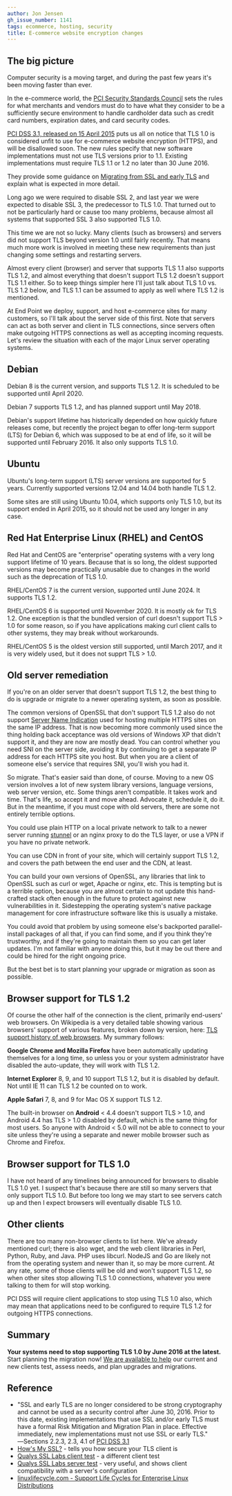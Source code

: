 ```yaml
---
author: Jon Jensen
gh_issue_number: 1141
tags: ecommerce, hosting, security
title: E-commerce website encryption changes
---
```


## The big picture

Computer security is a moving target, and during the past few years it's been moving faster than ever.

In the e-commerce world, the [PCI Security Standards Council](https://www.pcisecuritystandards.org/) sets the rules for what merchants and vendors must do to have what they consider to be a sufficiently secure environment to handle cardholder data such as credit card numbers, expiration dates, and card security codes.

[PCI DSS 3.1, released on 15 April 2015](https://www.pcisecuritystandards.org/pdfs/15_04_15%20PCI%20DSS%203%201%20Press%20Release.pdf) puts us all on notice that TLS 1.0 is considered unfit to use for e-commerce website encryption (HTTPS), and will be disallowed soon. The new rules specify that new software implementations must not use TLS versions prior to 1.1. Existing implementations must require TLS 1.1 or 1.2 no later than 30 June 2016.

They provide some guidance on [Migrating from SSL and early TLS](https://www.pcisecuritystandards.org/documents/Migrating_from_SSL_Early_TLS_Information%20Supplement_v1.pdf) and explain what is expected in more detail.

Long ago we were required to disable SSL 2, and last year we were expected to disable SSL 3, the predecessor to TLS 1.0. That turned out to not be particularly hard or cause too many problems, because almost all systems that supported SSL 3 also supported TLS 1.0.

This time we are not so lucky. Many clients (such as browsers) and servers did not support TLS beyond version 1.0 until fairly recently. That means much more work is involved in meeting these new requirements than just changing some settings and restarting servers.

Almost every client (browser) and server that supports TLS 1.1 also supports TLS 1.2, and almost everything that doesn't support TLS 1.2 doesn't support TLS 1.1 either. So to keep things simpler here I'll just talk about TLS 1.0 vs. TLS 1.2 below, and TLS 1.1 can be assumed to apply as well where TLS 1.2 is mentioned.

At End Point we deploy, support, and host e-commerce sites for many customers, so I'll talk about the server side of this first. Note that servers can act as both server and client in TLS connections, since servers often make outgoing HTTPS connections as well as accepting incoming requests. Let's review the situation with each of the major Linux server operating systems.

## Debian

Debian 8 is the current version, and supports TLS 1.2. It is scheduled to be supported until April 2020.

Debian 7 supports TLS 1.2, and has planned support until May 2018.

Debian's support lifetime has historically depended on how quickly future releases come, but recently the project began to offer long-term support (LTS) for Debian 6, which was supposed to be at end of life, so it will be supported until February 2016. It also only supports TLS 1.0.

## Ubuntu

Ubuntu's long-term support (LTS) server versions are supported for 5 years. Currently supported versions 12.04 and 14.04 both handle TLS 1.2.

Some sites are still using Ubuntu 10.04, which supports only TLS 1.0,  but its support ended in April 2015, so it should not be used any longer in any case.

## Red Hat Enterprise Linux (RHEL) and CentOS

Red Hat and CentOS are "enterprise" operating systems with a very long support lifetime of 10 years. Because that is so long, the oldest supported versions may become practically unusable due to changes in the world such as the deprecation of TLS 1.0.

RHEL/CentOS 7 is the current version, supported until June 2024. It supports TLS 1.2.

RHEL/CentOS 6 is supported until November 2020. It is mostly ok for TLS 1.2. One exception is that the bundled version of curl doesn't support TLS > 1.0 for some reason, so if you have applications making curl client calls to other systems, they may break without workarounds.

RHEL/CentOS 5 is the oldest version still supported, until March 2017, and it is very widely used, but it does not supprt TLS > 1.0.

## Old server remediation

If you're on an older server that doesn't support TLS 1.2, the best thing to do is upgrade or migrate to a newer operating system, as soon as possible.

The common versions of OpenSSL that don't support TLS 1.2 also do not support [Server Name Indication](https://en.wikipedia.org/wiki/Server_Name_Indication) used for hosting multiple HTTPS sites on the same IP address. That is now becoming more commonly used since the thing holding back acceptance was old versions of Windows XP that didn't support it, and they are now are mostly dead. You can control whether you need SNI on the server side, avoiding it by continuing to get a separate IP address for each HTTPS site you host. But when you are a client of someone else's service that requires SNI, you'll wish you had it.

So migrate. That's easier said than done, of course. Moving to a new OS version involves a lot of new system library versions, language versions, web server version, etc. Some things aren't compatible. It takes work and time. That's life, so accept it and move ahead. Advocate it, schedule it, do it. But in the meantime, if you must cope with old servers, there are some not entirely terrible options.

You could use plain HTTP on a local private network to talk to a newer server running [stunnel](https://www.stunnel.org) or an nginx proxy to do the TLS layer, or use a VPN if you have no private network.

You can use CDN in front of your site, which will certainly support TLS 1.2, and covers the path between the end user and the CDN, at least.

You can build your own versions of OpenSSL, any libraries that link to OpenSSL such as curl or wget, Apache or nginx, etc. This is tempting but is a terrible option, because you are almost certain to not update this hand-crafted stack often enough in the future to protect against new vulnerabilities in it. Sidestepping the operating system's native package management for core infrastructure software like this is usually a mistake.

You could avoid that problem by using someone else's backported parallel-install packages of all that, if you can find some, and if you think they're trustworthy, and if they're going to maintain them so you can get later updates. I'm not familiar with anyone doing this, but it may be out there and could be hired for the right ongoing price.

But the best bet is to start planning your upgrade or migration as soon as possible.

## Browser support for TLS 1.2

Of course the other half of the connection is the client, primarily end-users' web browsers. On Wikipedia is a very detailed table showing various browsers' support of various features, broken down by version, here: [TLS support history of web browsers](https://en.wikipedia.org/wiki/Template:TLS/SSL_support_history_of_web_browsers). My summary follows:

**Google Chrome and Mozilla Firefox** have been automatically updating themselves for a long time, so unless you or your system administrator have disabled the auto-update, they will work with TLS 1.2.

**Internet Explorer** 8, 9, and 10 support TLS 1.2, but it is disabled by default. Not until IE 11 can TLS 1.2 be counted on to work.

**Apple Safari** 7, 8, and 9 for Mac OS X support TLS 1.2.

The built-in browser on **Android** < 4.4 doesn't support TLS > 1.0, and Android 4.4 has TLS > 1.0 disabled by default, which is the same thing for most users. So anyone with Android < 5.0 will not be able to connect to your site unless they're using a separate and newer mobile browser such as Chrome and Firefox.

## Browser support for TLS 1.0

I have not heard of any timelines being announced for browsers to disable TLS 1.0 yet. I suspect that's because there are still so many servers that only support TLS 1.0. But before too long we may start to see servers catch up and then I expect browsers will eventually disable TLS 1.0.

## Other clients

There are too many non-browser clients to list here. We've already mentioned curl; there is also wget, and the web client libraries in Perl, Python, Ruby, and Java. PHP uses libcurl. NodeJS and Go are likely not from the operating system and newer than it, so may be more current. At any rate, some of those clients will be old and won't support TLS 1.2, so when other sites stop allowing TLS 1.0 connections, whatever you were talking to them for will stop working.

PCI DSS will require client applications to stop using TLS 1.0 also, which may mean that applications need to be configured to require TLS 1.2 for outgoing HTTPS connections.

## Summary

**Your systems need to stop supporting TLS 1.0 by June 2016 at the latest.** Start planning the migration now! [We are available to help](/contact) our current and new clients test, assess needs, and plan upgrades and migrations.

## Reference

- "SSL and early TLS are no longer considered to be strong cryptography and cannot be used as a security control after June 30, 2016. Prior to this date, existing implementations that use SSL and/or early TLS must have a formal Risk Mitigation and Migration Plan in place. Effective immediately, new implementations must not use SSL or early TLS." ―Sections 2.2.3, 2.3, 4.1 of [PCI DSS 3.1](https://www.pcisecuritystandards.org/documents/PCI_DSS_v3-1.pdf)
- [How's My SSL?](https://www.howsmyssl.com/) - tells you how secure your TLS client is
- [Qualys SSL Labs client test](https://www.ssllabs.com/ssltest/viewMyClient.html) - a different client test
- [Qualys SSL Labs server test](https://www.ssllabs.com/ssltest/index.html) - very useful, and shows client compatibility with a server's configuration
- [linuxlifecycle.com - Support Life Cycles for Enterprise Linux Distributions](http://linuxlifecycle.com/)
